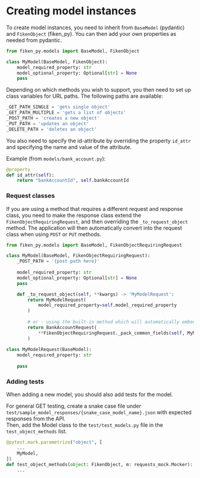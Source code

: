 # Creating model instances

To create model instances, you need to inherit from 
`BaseModel` (pydantic) and `FikenObject` (fiken_py).
You can then add your own properties as needed from pydantic.

```python
from fiken_py.models import BaseModel, FikenObject

class MyModel(BaseModel, FikenObject):
    model_required_property: str
    model_optional_property: Optional[str] = None
    pass
```

Depending on which methods you wish to support, you then need to set up class variables
for URL paths. The following paths are available:
```python
_GET_PATH_SINGLE = 'gets single object'
_GET_PATH_MULTIPLE = 'gets a list of objects'
_POST_PATH = 'creates a new object'
_PUT_PATH = 'updates an object'
_DELETE_PATH = 'deletes an object'
```

You also need to specify the id-attribute by overriding the property `id_attr`
and specifying the name and value of the attribute.

Example (from `models/bank_account.py`):
```python
@property
def id_attr(self):
    return "bankAccountId", self.bankAccountId
```

### Request classes
If you are using a method that requires a different request and response class, you need to make the response class
extend the `FikenObjectRequiringRequest`, and then overriding the `_to_request_object` method.
The application will then automatically convert into the request class when using `POST` or `PUT` methods.

```python
from fiken_py.models import BaseModel, FikenObjectRequiringRequest

class MyModel(BaseModel, FikenObjectRequiringRequest):
    _POST_PATH = '{post path here}'
    
    model_required_property: str
    model_optional_property: Optional[str] = None
    pass

    def _to_request_object(self, **kwargs) -> 'MyModelRequest':
        return MyModelRequest(
            model_required_property=self.model_required_property
        )
        
        # or - using the built-in method which will automatically embed all common properties
        return BankAccountRequest(
            **FikenObjectRequiringRequest._pack_common_fields(self, MyModelRequest)
        )
    
class MyModelRequest(BaseModel):
    model_required_property: str
    
    pass
```

### Adding tests
When adding a new model, you should also add tests for the model.

For general GET testing, create a snake case file under `test/sample_model_responses/{snake_case_model_name}.json`
with expected responses from the API.  
Then, add the Model class to the `test/test_models.py` file in the `test_object_methods` list.

```python
@pytest.mark.parametrize("object", [
    ...
    MyModel,
])
def test_object_methods(object: FikenObject, m: requests_mock.Mocker):
    ...
```